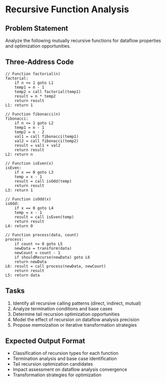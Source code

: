 # Recursive Function Analysis

## Problem Statement
Analyze the following mutually recursive functions for dataflow properties and optimization opportunities.

## Three-Address Code
```
// Function factorial(n)
factorial:
    if n <= 1 goto L1
    temp1 = n - 1
    temp2 = call factorial(temp1)
    result = n * temp2
    return result
L1: return 1

// Function fibonacci(n)
fibonacci:
    if n <= 1 goto L2
    temp1 = n - 1
    temp2 = n - 2
    val1 = call fibonacci(temp1)
    val2 = call fibonacci(temp2)
    result = val1 + val2
    return result
L2: return n

// Function isEven(x)
isEven:
    if x == 0 goto L3
    temp = x - 1
    result = call isOdd(temp)
    return result
L3: return 1

// Function isOdd(x)
isOdd:
    if x == 0 goto L4
    temp = x - 1
    result = call isEven(temp)
    return result
L4: return 0

// Function process(data, count)
process:
    if count <= 0 goto L5
    newData = transform(data)
    newCount = count - 1
    if shouldRecurse(newData) goto L6
    return newData
L6: result = call process(newData, newCount)
    return result
L5: return data
```

## Tasks
1. Identify all recursive calling patterns (direct, indirect, mutual)
2. Analyze termination conditions and base cases
3. Determine tail recursion optimization opportunities
4. Model the effect of recursion on dataflow analysis precision
5. Propose memoization or iterative transformation strategies

## Expected Output Format
- Classification of recursion types for each function
- Termination analysis and base case identification
- Tail recursion optimization candidates
- Impact assessment on dataflow analysis convergence
- Transformation strategies for optimization